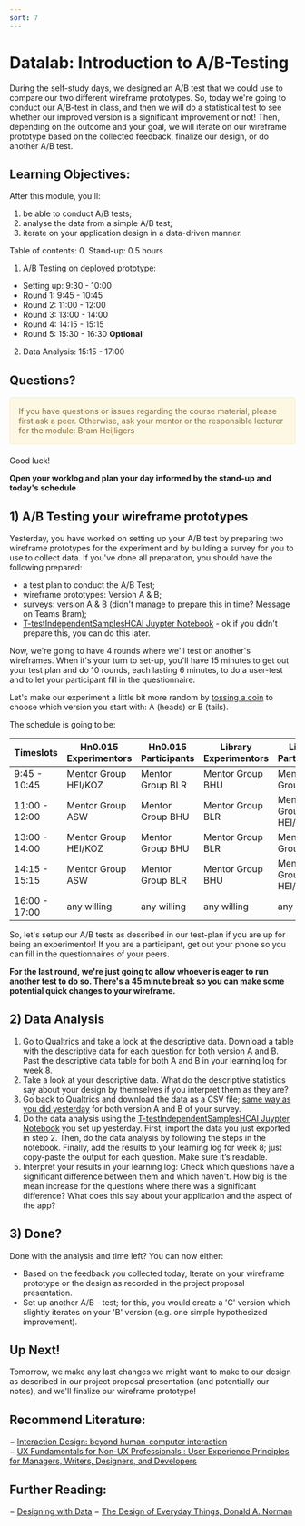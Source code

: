 ```yaml
---
sort: 7
---
```


# Datalab: Introduction to A/B-Testing
During the self-study days, we designed an A/B test that we could use to compare our two different wireframe prototypes. So, today we're going to conduct our A/B-test in class, and then we will do a statistical test to see whether our improved version is a significant improvement or not! Then, depending on the outcome and your goal, we will iterate on our wireframe prototype based on the collected feedback, finalize our design, or do another A/B test.

## Learning Objectives:
After this module, you'll:
1. be able to conduct A/B tests;
2. analyse the data from a simple A/B test;
3. iterate on your application design in a data-driven manner.

Table of contents:
0. Stand-up: 0.5 hours
1. A/B Testing on deployed prototype: 
- Setting up: 9:30 - 10:00
- Round 1: 9:45 - 10:45 
- Round 2: 11:00 - 12:00
- Round 3: 13:00 - 14:00
- Round 4: 14:15 - 15:15
- Round 5: 15:30 - 16:30 **Optional** 
2. Data Analysis: 15:15 - 17:00 


## Questions?

<div style="padding: 15px; border: 1px solid transparent; border-color: transparent; margin-bottom: 20px; border-radius: 4px; color: #8a6d3b;; background-color: #fcf8e3; border-color: #faebcc;">
If you have questions or issues regarding the course material, please first ask a peer. Otherwise, ask your mentor or the responsible lecturer for the module: Bram Heijligers
 </div>

Good luck!

**Open your worklog and plan your day informed by the stand-up and today's schedule**


## 1) A/B Testing your wireframe prototypes
Yesterday, you have worked on setting up your A/B test by preparing two wireframe prototypes for the experiment and by building a survey for you to use to collect data. If you've done all preparation, you should have the following prepared:
- a test plan to conduct the A/B Test;
- wireframe prototypes: Version A & B;
- surveys: version A & B (didn't manage to prepare this in time? Message on Teams Bram);
- [T-testIndependentSamplesHCAI Juypter Notebook](./Assets/T-testIndependentSamplesHCAI.ipynb) - ok if you didn't prepare this, you can do this later.

Now, we're going to have 4 rounds where we'll test on another's wireframes. When it's your turn to set-up, you'll have 15 minutes to get out your test plan and do 10 rounds, each lasting 6 minutes, to do a user-test and to let your participant fill in the questionnaire. 

Let's make our experiment a little bit more random by [tossing a coin](https://justflipacoin.com/#flip-a-coin) to choose which version you start with: A (heads) or B (tails).

The schedule is going to be:

| Timeslots | Hn0.015 Experimentors | Hn0.015 Participants | Library Experimentors | Library Participants
|-----------|-------------|-------------|-------------|-------------|
| 9:45 - 10:45 | Mentor Group HEI/KOZ | Mentor Group BLR | Mentor Group BHU | Mentor Group ASW |
| 11:00 - 12:00 | Mentor Group ASW | Mentor Group BHU | Mentor Group BLR | Mentor Group HEI/KOZ |
| 13:00 - 14:00 | Mentor Group HEI/KOZ | Mentor Group BHU | Mentor Group BLR | Mentor Group ASW |
| 14:15 - 15:15 | Mentor Group ASW | Mentor Group BLR | Mentor Group BHU | Mentor Group HEI/KOZ |
| 16:00 - 17:00 | any willing | any willing | any willing | any willing |

So, let's setup our A/B tests as described in our test-plan if you are up for being an experimentor! If you are a participant, get out your phone so you can fill in the questionnaires of your peers. 

**For the last round, we're just going to allow whoever is eager to run another test to do so. There's a 45 minute break so you can make some potential quick changes to your wireframe.**


## 2) Data Analysis
1. Go to Qualtrics and take a look at the descriptive data. Download a table with the descriptive data for each question for both version A and B. Past the descriptive data table for both A and B in your learning log for week 8. 
2. Take a look at your descriptive data. What do the descriptive statistics say about your design by themselves if you interpret them as they are? 
3. Go back to Qualtrics and download the data as a CSV file; [same way as you did yesterday](https://adsai.buas.nl/Study%20Content/Human-Centered%20Artificial%20Intelligence/ABUserTests.html#datalab-preparation-3-measuring-a-and-b-using-a-survey) for both version A and B of your survey. 
3. Do the data analysis using the [T-testIndependentSamplesHCAI Juypter Notebook](./Assets/T-testIndependentSamplesHCAI.ipynb) you set up yesterday. First, import the data you just exported in step 2. Then, do the data analysis by following the steps in the notebook. Finally, add the results to your learning log for week 8; just copy-paste the output for each question. Make sure it’s readable.
3. Interpret your results in your learning log: Check which questions have a significant difference between them and which haven't. How big is the mean increase for the questions where there was a significant difference? What does this say about your application and the aspect of the app?


## 3) Done?
Done with the analysis and time left? You can now either:
- Based on the feedback you collected today, Iterate on your wireframe prototype or the design as recorded in the project proposal presentation.
- Set up another A/B - test; for this, you would create a 'C' version which slightly iterates on your 'B' version (e.g. one simple hypothesized improvement).


## Up Next!
Tomorrow, we make any last changes we might want to make to our design as described in our project proposal presentation (and potentially our notes), and we'll finalize our wireframe prototype!



## Recommend Literature:
−	[Interaction Design: beyond human-computer interaction](https://login.proxy1.dom1.nhtv.nl/login?url=https://search.ebscohost.com/login.aspx?direct=true&db=cat01829a&AN=buas.303541695&site=eds-live)   
−	[UX Fundamentals for Non-UX Professionals : User Experience Principles for Managers, Writers, Designers, and Developers](https://login.proxy1.dom1.nhtv.nl/login?url=https://search.ebscohost.com/login.aspx?direct=true&db=edsebk&AN=1892077&site=eds-live)

## Further Reading:
−	[Designing with Data](http://shop.oreilly.com/product/0636920026228.do)
−	[The Design of Everyday Things, Donald A. Norman](https://login.proxy1.dom1.nhtv.nl/login?url=https://search.ebscohost.com/login.aspx?direct=true&db=cat01829a&AN=buas.393706974&site=eds-live)
